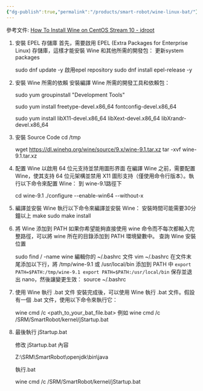```yaml
---
{"dg-publish":true,"permalink":"/products/smart-robot/wine-linux-bat/"}
---
```


參考文件: [How To Install Wine on CentOS Stream 10 - idroot](https://idroot.us/install-wine-centos-stream-10/)

1. 安裝 EPEL 存儲庫 首先，需要啟用 EPEL (Extra Packages for Enterprise Linux) 存儲庫，這樣才能安裝 Wine 和其他所需的開發包： 更新system packages
    
    sudo dnf update -y 啟用epel repository sudo dnf install epel-release -y
    
2. 安裝 Wine 所需的依賴 安裝編譯 Wine 所需的開發工具和依賴包：
    
    sudo yum groupinstall "Development Tools"
    
    sudo yum install freetype-devel.x86_64 fontconfig-devel.x86_64
    
    sudo yum install libX11-devel.x86_64 libXext-devel.x86_64 libXrandr-devel.x86_64
    
3. 安裝 Source Code 
    cd /tmp 
    
    wget <https://dl.winehq.org/wine/source/9.x/wine-9.1.tar.xz> tar -xvf wine-9.1.tar.xz
    
4. 配置 Wine 以啟用 64 位元支持並禁用圖形界面 在編譯 Wine 之前，需要配置 Wine，使其支持 64 位元架構並禁用 X11 圖形支持（僅使用命令行版本）。執行以下命令來配置 Wine： 到 wine-9.1路徑下
    
    cd wine-9.1 ./configure --enable-win64 --without-x
    
5. 編譯並安裝 Wine 執行以下命令來編譯並安裝 Wine： 安裝時間可能需要30分鐘以上 make sudo make install
6. 將 Wine 添加到 PATH 如果你希望能夠直接使用 wine 命令而不每次都輸入完整路徑，可以將 wine 所在的目錄添加到 PATH 環境變數中。 查詢 Wine 安裝位置
    
    sudo find / -name wine 
    編輯你的 ~/.bashrc 文件 
    vim ~/.bashrc 
    在文件末尾添加以下行，將 /tmp/wine-9.1 或 /usr/local/bin 添加到 PATH 中 
    `export PATH=$PATH:/tmp/wine-9.1 export PATH=$PATH:/usr/local/bin` 
    保存並退出 nano，然後讓變更生效： 
    source ~/.bashrc
    
7. 使用 Wine 執行 .bat 文件 安裝完成後，可以使用 Wine 執行 .bat 文件。假設有一個 .bat 文件，使用以下命令來執行它：
    
    wine cmd /c <path_to_your_bat_file.bat> 
    例如 wine cmd /c /SRM/SmartRobot/kernel/jStartup.bat
    
8. 最後執行 jStartup.bat
    
    修改 jStartup.bat 內容
    
    Z:\SRM\SmartRobot\openjdk\bin\java
    
    執行.bat
    
    wine cmd /c /SRM/SmartRobot/kernel/jStartup.bat